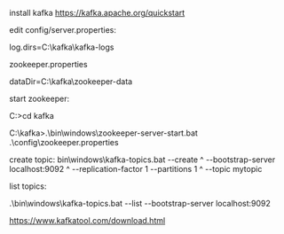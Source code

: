 install kafka
https://kafka.apache.org/quickstart

edit config/server.properties:

log.dirs=C:\kafka\kafka-logs

zookeeper.properties

dataDir=C:\kafka\zookeeper-data


start zookeeper:

C:\>cd kafka

C:\kafka>.\bin\windows\zookeeper-server-start.bat .\config\zookeeper.properties





create topic:
bin\windows\kafka-topics.bat --create ^
--bootstrap-server localhost:9092 ^
--replication-factor 1 --partitions 1 ^
--topic mytopic


list topics:

.\bin\windows\kafka-topics.bat --list --bootstrap-server localhost:9092



https://www.kafkatool.com/download.html
